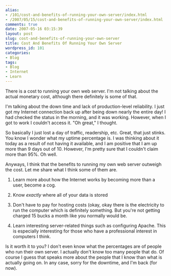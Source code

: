 ```yaml
---
alias:
- /101/cost-and-benefits-of-running-your-own-server/index.html
- /2007/05/15/cost-and-benefits-of-running-your-own-server/index.html
comments: true
date: 2007-05-16 03:15:39
layout: post
slug: cost-and-benefits-of-running-your-own-server
title: Cost And Benefits Of Running Your Own Server
wordpress_id: 101
categories:
- Blog
tags:
- Blog
- Internet
- Learn
---
```


There is a cost to running your own web server.  I'm not talking about the actual monetary cost, although there definitely is some of that.

I'm talking about the down time and lack of production-level reliability.  I just got my Internet connection back up after being down nearly the entire day!  I had checked the status in the morning, and it was working.  However, when I got to work I couldn't access it.  "Oh great," I thought.

So basically I just lost a day of traffic, readership, etc.  Great, that just stinks.  You know I wonder what my uptime percentage is.  I was thinking about it today as a result of not having it available, and I am positive that I am up more than 9 days out of 10.  However, I'm pretty sure that I couldn't claim more than 95%.  Oh well.

Anyways, I think that the benefits to running my own web server outweigh the cost.  Let me share what I think some of them are.




  1. Learn more about how the Internet works by becoming more than a user, become a cog.


  2. Know _exactly_ where all of your data is stored


  3. Don't have to pay for hosting costs (okay, okay there is the electricity to run the computer which is definitely something.  But you're not getting charged 15 bucks a month like you normally would be.


  4. Learn interesting server-related things such as configuring Apache.  This is especially interesting for those who have a professional interest in computers I think.



Is it worth it to you?  I don't even know what the percentages are of people who run their own server.  I actually don't know too many people that do.  Of course I guess that speaks more about the people that I know than what is actually going on.  In any case, sorry for the downtime, and I'm back (for now).
